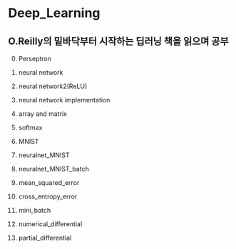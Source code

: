 # Deep_Learning

## O.Reilly의 **밑바닥부터 시작하는 딥러닝** 책을 읽으며 공부

0. Perseptron

1. neural network

2. neural network2(ReLU)

3. neural network implementation

4. array and matrix

5. softmax

6. MNIST

7. neuralnet_MNIST

8. neuralnet_MNIST_batch

9. mean_squared_error

10. cross_entropy_error

11. mini_batch

12. numerical_differential

13. partial_differential
